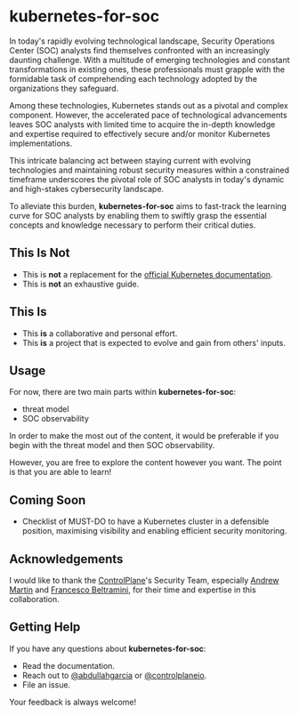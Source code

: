 # kubernetes-for-soc

In today's rapidly evolving technological landscape, Security Operations Center (SOC) analysts find themselves confronted with an increasingly daunting challenge. With a multitude of emerging technologies and constant transformations in existing ones, these professionals must grapple with the formidable task of comprehending each technology adopted by the organizations they safeguard. 

Among these technologies, Kubernetes stands out as a pivotal and complex component. However, the accelerated pace of technological advancements leaves SOC analysts with limited time to acquire the in-depth knowledge and expertise required to effectively secure and/or monitor Kubernetes implementations.

This intricate balancing act between staying current with evolving technologies and maintaining robust security measures within a constrained timeframe underscores the pivotal role of SOC analysts in today's dynamic and high-stakes cybersecurity landscape.

To alleviate this burden, **kubernetes-for-soc** aims to fast-track the learning curve for SOC analysts by enabling them to swiftly grasp the essential concepts and knowledge necessary to perform their critical duties.

## This Is **Not**

- This is **not** a replacement for the [official Kubernetes documentation](https://kubernetes.io/docs/home/).
- This is **not** an exhaustive guide.

## This Is

- This **is** a collaborative and personal effort.
- This **is** a project that is expected to evolve and gain from others' inputs.

## Usage

For now, there are two main parts within **kubernetes-for-soc**:

- threat model
- SOC observability

In order to make the most out of the content, it would be preferable if you begin with the threat model and then SOC observability.

However, you are free to explore the content however you want. The point is that you are able to learn!

## Coming Soon

- Checklist of MUST-DO to have a Kubernetes cluster in a defensible position, maximising visibility and enabling efficient security monitoring.

## Acknowledgements

I would like to thank the [ControlPlane](https://control-plane.io/)'s Security Team, especially [Andrew Martin](https://twitter.com/sublimino) and [Francesco Beltramini](https://twitter.com/d1gital_f), for their time and expertise in this collaboration.

## Getting Help

If you have any questions about **kubernetes-for-soc**:

- Read the documentation.
- Reach out to [@abdullahgarcia](https://twitter.com/abdullahgarcia) or [@controlplaneio](https://twitter.com/controlplaneio).
- File an issue.

Your feedback is always welcome!
